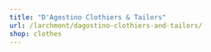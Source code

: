 ```yaml
---
title: "D'Agostino Clothiers & Tailors"
url: /larchmont/dagostino-clothiers-and-tailors/
shop: clothes
---
```

